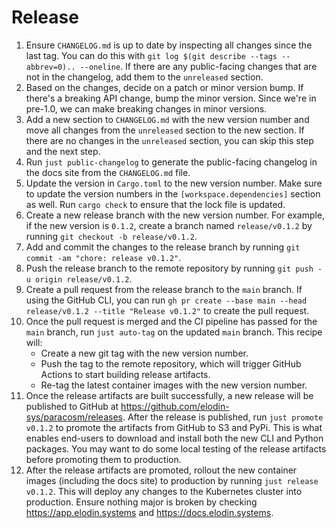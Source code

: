 # Release

1. Ensure `CHANGELOG.md` is up to date by inspecting all changes since the last tag. You can do this with `git log $(git describe --tags --abbrev=0).. --oneline`. If there are any public-facing changes that are not in the changelog, add them to the `unreleased` section.
2. Based on the changes, decide on a patch or minor version bump. If there's a breaking API change, bump the minor version. Since we're in pre-1.0, we can make breaking changes in minor versions.
3. Add a new section to `CHANGELOG.md` with the new version number and move all changes from the `unreleased` section to the new section. If there are no changes in the `unreleased` section, you can skip this step and the next step.
4. Run `just public-changelog` to generate the public-facing changelog in the docs site from the `CHANGELOG.md` file.
5. Update the version in `Cargo.toml` to the new version number. Make sure to update the version numbers in the `[workspace.dependencies]` section as well. Run `cargo check` to ensure that the lock file is updated.
6. Create a new release branch with the new version number. For example, if the new version is `0.1.2`, create a branch named `release/v0.1.2` by running `git checkout -b release/v0.1.2`.
7. Add and commit the changes to the release branch by running `git commit -am "chore: release v0.1.2"`.
8. Push the release branch to the remote repository by running `git push -u origin release/v0.1.2`.
9. Create a pull request from the release branch to the `main` branch. If using the GitHub CLI, you can run `gh pr create --base main --head release/v0.1.2 --title "Release v0.1.2"` to create the pull request.
10. Once the pull request is merged and the CI pipeline has passed for the `main` branch, run `just auto-tag` on the updated `main` branch. This recipe will:
    - Create a new git tag with the new version number.
    - Push the tag to the remote repository, which will trigger GitHub Actions to start building release artifacts.
    - Re-tag the latest container images with the new version number.
11. Once the release artifacts are built successfully, a new release will be published to GitHub at https://github.com/elodin-sys/paracosm/releases. After the release is published, run `just promote v0.1.2` to promote the artifacts from GitHub to S3 and PyPi. This is what enables end-users to download and install both the new CLI and Python packages. You may want to do some local testing of the release artifacts before promoting them to production.
12. After the release artifacts are promoted, rollout the new container images (including the docs site) to production by running `just release v0.1.2`. This will deploy any changes to the Kubernetes cluster into production. Ensure nothing major is broken by checking https://app.elodin.systems and https://docs.elodin.systems.
